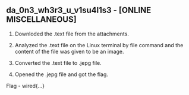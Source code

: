 ## da_0n3_wh3r3_u_v1su4l1s3 - [ONLINE MISCELLANEOUS]

1. Downloded the .text file from the attachments.

2. Analyzed the .text file on the Linux terminal by file command and the content of the file was given to be an image.

3. Converted the .text file to .jepg file.

4. Opened the .jepg file and got the flag.

Flag - wired{...}
